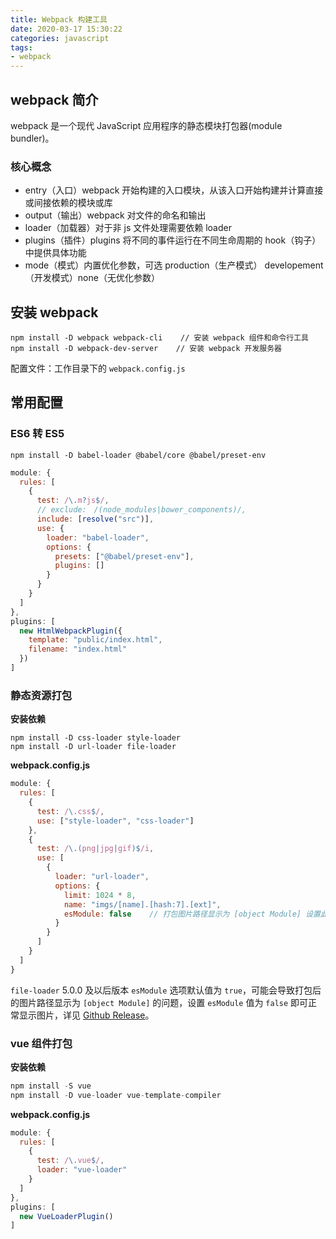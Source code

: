 ```yaml
---
title: Webpack 构建工具
date: 2020-03-17 15:30:22
categories: javascript
tags: 
- webpack
---
```


## webpack 简介

webpack 是一个现代 JavaScript 应用程序的静态模块打包器(module bundler)。

### 核心概念

* entry（入口）webpack 开始构建的入口模块，从该入口开始构建并计算直接或间接依赖的模块或库
* output（输出）webpack 对文件的命名和输出
* loader（加载器）对于非 js 文件处理需要依赖 loader
* plugins（插件）plugins 将不同的事件运行在不同生命周期的 hook（钩子）中提供具体功能
* mode（模式）内置优化参数，可选 production（生产模式） developement（开发模式）none（无优化参数）

<!-- more -->

## 安装 webpack

```shell
npm install -D webpack webpack-cli    // 安装 webpack 组件和命令行工具
npm install -D webpack-dev-server    // 安装 webpack 开发服务器
```

配置文件：工作目录下的 `webpack.config.js`

## 常用配置

### ES6 转 ES5

```shell
npm install -D babel-loader @babel/core @babel/preset-env
```

```js
module: {
  rules: [
    {
      test: /\.m?js$/,
      // exclude:　/(node_modules|bower_components)/,
      include: [resolve("src")],
      use: {
        loader: "babel-loader",
        options: {
          presets: ["@babel/preset-env"],
          plugins: []
        }
      }
    }
  ]
},
plugins: [
  new HtmlWebpackPlugin({
    template: "public/index.html",
    filename: "index.html"
  })
]
```

### 静态资源打包

**安装依赖**

```
npm install -D css-loader style-loader
npm install -D url-loader file-loader
```

**webpack.config.js**

```js
module: {
  rules: [
    {
      test: /\.css$/,
      use: ["style-loader", "css-loader"]
    },
    {
      test: /\.(png|jpg|gif)$/i,
      use: [
        {
          loader: "url-loader",
          options: {
            limit: 1024 * 8,
            name: "imgs/[name].[hash:7].[ext]",
            esModule: false    // 打包图片路径显示为 [object Module] 设置此项
          }
        }
      ]
    }
  ]
}
```

`file-loader` 5.0.0 及以后版本 `esModule` 选项默认值为 `true`，可能会导致打包后的图片路径显示为 `[object Module]` 的问题，设置 `esModule` 值为 `false` 即可正常显示图片，详见 [Github Release](https://github.com/webpack-contrib/file-loader/releases/tag/v5.0.0)。

### vue 组件打包

**安装依赖**

```js
npm install -S vue
npm install -D vue-loader vue-template-compiler
```

**webpack.config.js**

```js
module: {
  rules: [
    {
      test: /\.vue$/,
      loader: "vue-loader"
    }
  ]
},
plugins: [
  new VueLoaderPlugin()
]
```